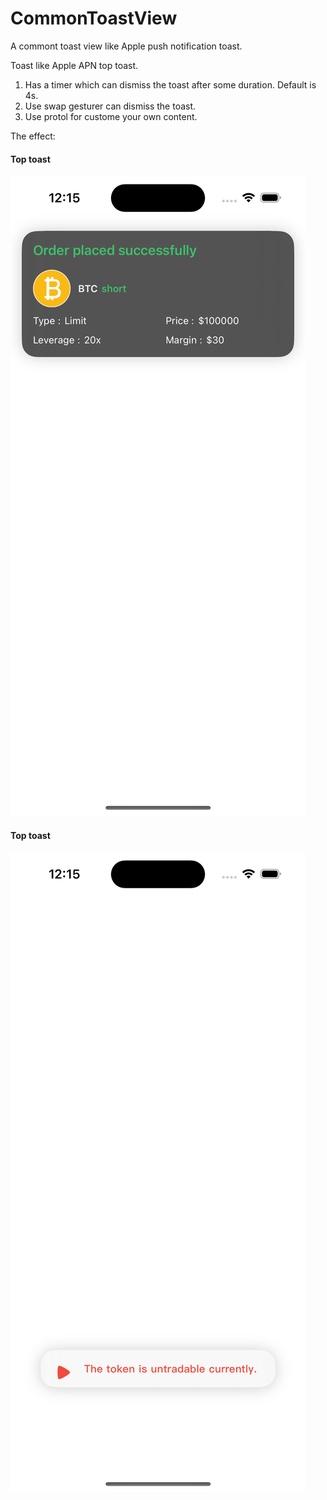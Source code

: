 # CommonToastView
A commont toast view like Apple push notification toast.

Toast like Apple APN top toast. 

1. Has a timer which can dismiss the toast after some duration. Default is 4s.
2. Use swap gesturer can dismiss the toast. 
3. Use protol for custome your own content.

The effect:

#### Top toast
![top toast](assets/top-toast.png)


#### Top toast
![bottom toast](assets/bottom-toast.png)
